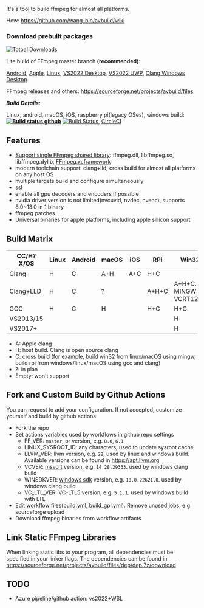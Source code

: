 It's a tool to build ffmpeg for almost all platforms.

How: https://github.com/wang-bin/avbuild/wiki

### Download prebuilt packages

[![Totoal Downloads](https://img.shields.io/sourceforge/dt/avbuild)](https://sourceforge.net/projects/avbuild/files)


Lite build of FFmpeg master branch **(recommended)**:

[Android](https://sourceforge.net/projects/avbuild/files/android/ffmpeg-master-android-lite.tar.xz/download), [Apple](https://sourceforge.net/projects/avbuild/files/xcframework/FFmpeg.xcframework-master-lite.tar.xz/download), [Linux](https://sourceforge.net/projects/avbuild/files/linux/ffmpeg-master-linux-clang-lite.tar.xz/download), [VS2022 Desktop](https://sourceforge.net/projects/avbuild/files/windows-desktop/ffmpeg-master-windows-desktop-vs2022-lite.7z/download), [VS2022 UWP](https://sourceforge.net/projects/avbuild/files/uwp/ffmpeg-master-uwp-vs2022-lite.7z/download), [Clang Windows Desktop](https://sourceforge.net/projects/avbuild/files/windows-desktop/ffmpeg-master-windows-desktop-clang-lite.tar.xz/download)

FFmpeg releases and others: https://sourceforge.net/projects/avbuild/files

***Build Details:***

Linux, android, macOS, iOS, raspberry pi(legacy OSes), windows build:**[![Build status github](https://github.com/wang-bin/avbuild/workflows/Build/badge.svg)](https://github.com/wang-bin/avbuild/actions)** [![Build Status](https://dev.azure.com/kb137035/github/_apis/build/status/wang-bin.avbuild?branchName=master)](https://dev.azure.com/kb137035/github/_build/latest?definitionId=5&branchName=master), [CircleCI](https://circleci.com/gh/wang-bin/avbuild)

## Features

- [Support single FFmpeg shared library](tools/mklibffmpeg.sh): ffmpeg.dll, libffmpeg.so, libffmpeg.dylib, [FFmpeg.xcframework](https://sourceforge.net/projects/avbuild/files/xcframework)
- modern toolchain support: clang+lld, cross build for almost all platforms on any host OS
- multiple targets build and configure simultaneously
- ssl
- enable all gpu decoders and encoders if possible
- nvidia driver version is not limited(nvcuvid, nvdec, nvenc), supports 8.0~13.0 in 1 binary
- ffmpeg patches
- Universal binaries for apple platforms, including apple sillicon support

## Build Matrix

| CC/H?X/OS | Linux | Android | macOS | iOS  | RPi   | Win32                          | WinStore | WinPhone |
| --------- | ----- | ------- | ----- | ---- | ----- | ------------------------------ | -------- | -------- |
| Clang     | H     | C       | A+H   | A+C  | H+C   |                                |          |          |
| Clang+LLD | H     | C       | ?     |      | A+H+C | A+H+C. <br />MINGW or VCRT120+ | A+H+C    | A+C      |
| GCC       | H     | C       | H     |      | H+C   | H+C                            |          |          |
| VS2013/15 |       |         |       |      |       | H                              | H        | C        |
| VS2017+   |       |         |       |      |       | H                              | H        |          |


- A: Apple clang
- H: host build. Clang is open source clang
- C: cross build (for example, build win32 from linux/macOS using mingw, build rpi from windows/linux/macOS using gcc and clang)
- ?: in plan
- Empty: won't support

## Fork and Custom Build by Github Actions
You can request to add your configuration. If not accepted, customize yourself and build by github actions
- Fork the repo
- Set actions variables used by workflows in github repo settings
    - FF_VER: `master`, or version, e.g. `8.0`, `6.1`
    - LINUX_SYSROOT_ID: any characters, used to update sysroot cache
    - LLVM_VER: llvm version, e.g. `22`, used by linux and windows build. Available versions can be found in https://apt.llvm.org
    - VCVER: [msvcrt](https://sourceforge.net/projects/avbuild/files/dep/msvcrt-dev.7z/download) version, e.g. `14.28.29333`. used by windows clang build
    - WINSDKVER: [windows sdk](https://sourceforge.net/projects/avbuild/files/dep/winsdk.7z/download) version, e.g. `10.0.22621.0`. used by windows clang build
    - VC_LTL_VER: VC-LTL5 version, e.g. `5.1.1`. used by windows build with LTL
- Edit workflow files(build.yml, build_gpl.yml). Remove unused jobs, e.g. sourceforge upload
- Download ffmpeg binaries from workflow artifacts

## Link Static FFmpeg Libraries
When linking static libs to your program, all dependencies must be specified in your linker flags. The dependencies can be found in https://sourceforge.net/projects/avbuild/files/dep/dep.7z/download

## TODO
- Azure pipeline/github action: vs2022+WSL
